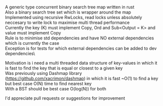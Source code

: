 A generic type concurrent binary search tree map written in rust\
Also a binary search tree set which is wrapper around the map\
Implemented using recursive RwLocks, read locks unless absolutely neccesary to write lock to maximise multi thread performance\
Currently the key (K) must implement Copy, Ord and Sub<Output = K> and value must implement Copy\
Rule is to minimise std dependencies and have NO external dependencies which is currently the case\
Exception is for tests for which external dependencies can be added to dev dependencies\

Motivation is i need a multi threaded data structure of key-values in which it is fast to find the key that is equal or closest to a given key\
Was previously using Dashmap library (https://github.com/xacrimon/dashmap) in which it is fast ~O(1) to find a key but best case O(N) time to find nearest key\
With a BST should be best case O(log(N)) for both

I'd appreciate pull requests or suggestions for improvement

